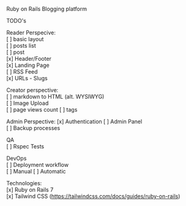 Ruby on Rails Blogging platform

TODO's

Reader Perspecive:  
[ ] basic layout  
    [ ] posts list  
    [ ] post  
    [x] Header/Footer  
    [x] Landing Page  
[ ] RSS Feed  
[x] URLs - Slugs  

Creator perspective:    
[ ] markdown to HTML (alt. WYSIWYG)  
[ ] Image Upload  
[ ] page views count
[ ] tags  

Admin Perspective:
[x] Authentication
[ ] Admin Panel  
[ ] Backup processes  

QA  
[ ] Rspec Tests  

DevOps  
[ ] Deployment workflow  
    [ ] Manual 
    [ ] Automatic  

 
Technologies:  
[x] Ruby on Rails 7  
[x] Tailwind CSS (https://tailwindcss.com/docs/guides/ruby-on-rails)

